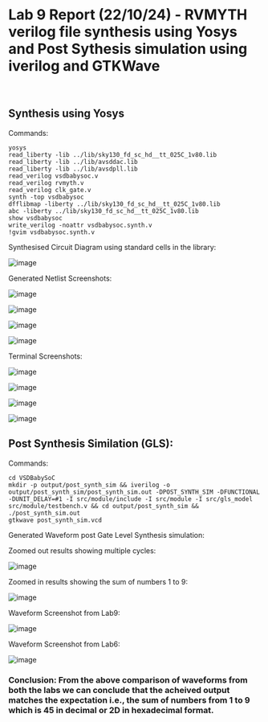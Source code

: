 # Lab 9 Report (22/10/24) - RVMYTH verilog file synthesis using Yosys and Post Sythesis simulation using iverilog and GTKWave
<br>

## Synthesis using Yosys

Commands:

```
yosys
read_liberty -lib ../lib/sky130_fd_sc_hd__tt_025C_1v80.lib
read_liberty -lib ../lib/avsddac.lib
read_liberty -lib ../lib/avsdpll.lib
read_verilog vsdbabysoc.v
read_verilog rvmyth.v
read_verilog clk_gate.v
synth -top vsdbabysoc
dfflibmap -liberty ../lib/sky130_fd_sc_hd__tt_025C_1v80.lib 
abc -liberty ../lib/sky130_fd_sc_hd__tt_025C_1v80.lib 
show vsdbabysoc
write_verilog -noattr vsdbabysoc.synth.v
!gvim vsdbabysoc.synth.v
```

Synthesised Circuit Diagram using standard cells in the library:

![image](https://github.com/user-attachments/assets/157f0550-09f5-435b-b2d9-a76a27858f73)

Generated Netlist Screenshots:

![image](https://github.com/user-attachments/assets/8ffb23fd-e2d8-4f07-ba1c-b6b5bed148de)

![image](https://github.com/user-attachments/assets/688819cf-cdc8-4a2a-a82b-d540f7d055c1)

![image](https://github.com/user-attachments/assets/b8d15e67-6653-4691-a01b-acf84adbe26d)

![image](https://github.com/user-attachments/assets/228aae11-4cfc-4c33-ad2b-5ccc1a0a3c48)

Terminal Screenshots:

![image](https://github.com/user-attachments/assets/faf7d4c7-783c-42a5-b836-9b770283d086)

![image](https://github.com/user-attachments/assets/04719f9a-3f32-4dee-bd03-aa6315d4aa37)

![image](https://github.com/user-attachments/assets/36b54428-904a-49f8-991a-323fcf3d0605)

![image](https://github.com/user-attachments/assets/f560dfac-88c1-4e43-8dcc-7dcfbbfc594e)

## Post Synthesis Similation (GLS):

Commands:

```
cd VSDBabySoC
mkdir -p output/post_synth_sim && iverilog -o output/post_synth_sim/post_synth_sim.out -DPOST_SYNTH_SIM -DFUNCTIONAL -DUNIT_DELAY=#1 -I src/module/include -I src/module -I src/gls_model src/module/testbench.v && cd output/post_synth_sim && ./post_synth_sim.out
gtkwave post_synth_sim.vcd
```

Generated Waveform post Gate Level Synthesis simulation:

Zoomed out results showing multiple cycles:

![image](https://github.com/user-attachments/assets/9b50a9d0-c918-48ef-88cc-83b2a46a16cb)

Zoomed in results showing the sum of numbers 1 to 9:

![image](https://github.com/user-attachments/assets/4c3b64a0-df18-4fb7-8ce0-ef4a644cddf4)

Waveform Screenshot from Lab9:

![image](https://github.com/user-attachments/assets/ceed17b7-36f4-4bb7-a0ec-f2d3cb9b7647)

Waveform Screenshot from Lab6: 

![image](https://github.com/user-attachments/assets/929aa869-c852-4de1-a3c3-43925a0c504b)

### Conclusion: From the above comparison of waveforms from both the labs we can conclude that the acheived output matches the expectation i.e., the sum of numbers from 1 to 9 which is 45 in decimal or 2D in hexadecimal format.
